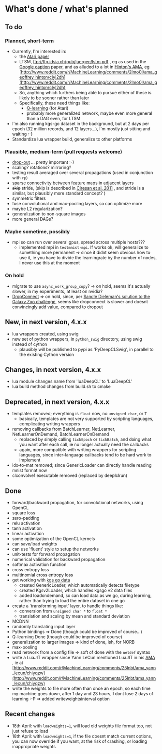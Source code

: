 # What's done / what's planned

## To do

### Planned, short-term

  * Currently, I'm interested in:
    * the [Atari paper](http://arxiv.org/abs/1312.5602)
    * LTSM, ftp://ftp.idsia.ch/pub/juergen/lstm.pdf , eg as used in the [Google caption](http://arxiv.org/pdf/1411.4555v1.pdf) paper, and as alluded to a lot in [Hinton's AMA](http://www.reddit.com/r/MachineLearning/comments/2lmo0l/ama_geoffrey_hinton/), eg [http://www.reddit.com/r/MachineLearning/comments/2lmo0l/ama_geoffrey_hinton/clyl2dh](http://www.reddit.com/r/MachineLearning/comments/2lmo0l/ama_geoffrey_hinton/clyl2dh)
    * So, anything which furthers being able to pursue either of these is likely to be sooner rather than later
    * Specifically, these need things like:
      * [Q-learning](http://www.dtic.mil/dtic/tr/fulltext/u2/a261434.pdf) (for Atari)
      * probably more generalized network, maybe even more general than a DAG even, for LTSM
  * I'm also running kgs-go dataset in the background, but at 2 days per epoch (32 million records, and 12 layers...), I'm mostly just sitting and waiting :-)
  * Standardize lua wrapper build, generalize to other platforms

### Plausible, medium-term (pull requests welcome)

  * [drop-out](http://arxiv.org/abs/1207.0580) ... pretty important :-)
  * scaling? rotations? mirroring?
  * testing result averaged over several propagations (used in conjunction with `rp`)
  * sparse connectivity between feature maps in adjacent layers
  * ~~skip~~ stride, (skip is described in [Ciresan et al, 2011](http://arxiv.org/pdf/1102.0183v1.pdf) , and stride is a similar, but plausibly more standard concept? )
  * symmetric filters
  * fuse convolutional and max-pooling layers, so can optimize more
  * maybe L2 regularization?
  * generalization to non-square images
  * more general DAGs?

### Maybe sometime, possibly

  * mpi so can run over several gpus, spread across multiple hosts???
    * implemented mpi in `testmnist-mpi`.  If works ok, will generalize to something more permanent => since it didnt seem obvious how to use it, ie you have to divide the learningrate by the number of nodes, I never use this at the moment

### On hold

  * migrate to use `async_work_group_copy`? => on hold, seems it's actually slower, in my experiments, at least on nvidia?
  * [DropConnect](http://cs.nyu.edu/~wanli/dropc/dropc.pdf) => on hold, since, per [Sandle Dieleman's solution to the Galaxy Zoo challenge](http://benanne.github.io/2014/04/05/galaxy-zoo.html), seems like dropconnect is slower and doesnt convincingly add value, compared to dropout

## New, in next version, 4.x.x

* lua wrappers created, using swig
* new set of python wrappers, in `python_swig` directory, using swig instead of cython
  * plausibly will be published to pypi as 'PyDeepCLSwig', in parallel to the existing Cython version

## Changes, in next version, 4.x.x

* lua module changes name from 'luaDeepCL' to 'LuaDeepCL'
* lua build method changes from build.sh to cmake

## Deprecated, in next version, 4.x.x

* templates removed; everything is `float` now, no `unsigned char`, or `T`
  * basically, templates are not very
    supported by scripting languages, complicating writing wrappers
* removing callbacks from BatchLearner, NetLearner, NetLearnerOnDemand, BatchLearnerOnDemand
  * replaced by simply calling `tickEpoch` or `tickBatch`, and doing what you want after each call, ie no longer actually need the callbacks
  * again, more compatible with writing wrappers for scripting languages, since inter-language callbacks tend to be hard work to implement
* idx-to-mat removed; since GenericLoader can directly handle reading mnist format now
* clconvolve1 executable removed (replaced by deeplclrun)

## Done

  * forward/backward propagation, for convolutional networks, using OpenCL
  * square loss
  * zero-padding
  * relu activation
  * tanh activation
  * linear activation
  * some optimization of the OpenCL kernels
  * can save/load weights
  * can use 'fluent' style to setup the networks
  * unit-tests for forward propagation
  * numerical validation for backward propagation
  * softmax activation function
  * cross entropy loss
  * multinomial cross entropy loss
  * get working with [kgs go data](https://github.com/hughperkins/kgsgo-dataset-preprocessor)
    * created GenericLoader, which automatically detects filetype
    * created Kgsv2Loader, which handles kgsgo v2 data files
    * added loadondemand, so can load data as we go, during learning, rather than trying to load the entire dataset in one go
  * create a 'transforming input' layer, to handle things like:
    * conversion from `unsigned char *` to `float *`
    * translation and scaling by mean and standard deviation
  * MCDNN
  * randomly translating input layer
  * Python bindings =>  Done (though could be improved of course...)
  * Q-learning Done (though could be improved of course)
  * generalization to larger images => kind of done, ish, for NORB
  * max-pooling
  * read network from a config file => soft of done with the `netdef` syntax
  * write a LuaJIT wrapper since Yann LeCun mentioned LuaJIT in his [AMA](http://www.reddit.com/r/MachineLearning/comments/25lnbt/ama_yann_lecun/) , ie at [http://www.reddit.com/r/MachineLearning/comments/25lnbt/ama_yann_lecun/chiyqzw](http://www.reddit.com/r/MachineLearning/comments/25lnbt/ama_yann_lecun/chiyqzw)
  * write the weights to file more often than once an epoch, so each time my machine goes down, after 1 day and 23 hours, I dont lose 2 days of learning :-P => added writeweightsinterval option

## Recent changes

* 18th April: with `loadweights=1`, will load old weights file format too, not just refuse to load
* 18th April: with `loadweights=1`, if the file doesnt match current options, you can now override if you want, at the risk of crashing, or loading inappropriate weights

